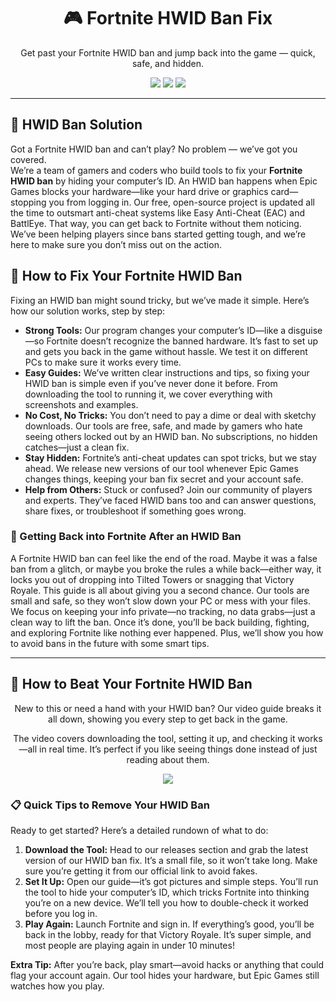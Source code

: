 <h1 align="center">🎮 Fortnite HWID Ban Fix</h1>
<p align="center">Get past your Fortnite HWID ban and jump back into the game — quick, safe, and hidden.</p>

<p align="center">
  <img src="https://img.shields.io/badge/Status-Active-brightgreen?style=flat-square" />
  <img src="https://img.shields.io/badge/Anti%20Cheat%20Bypass-Fortnite-blue?style=flat-square" />
  <img src="https://img.shields.io/badge/Last%20Update-2025-orange?style=flat-square" />
</p>

<hr />

<h2>👋 HWID Ban Solution</h2>
<p>Got a Fortnite HWID ban and can’t play? No problem — we’ve got you covered.<br>
We’re a team of gamers and coders who build tools to fix your <strong>Fortnite HWID ban</strong> by hiding your computer’s ID. An HWID ban happens when Epic Games blocks your hardware—like your hard drive or graphics card—stopping you from logging in. Our free, open-source project is updated all the time to outsmart anti-cheat systems like Easy Anti-Cheat (EAC) and BattlEye. That way, you can get back to Fortnite without them noticing. We’ve been helping players since bans started getting tough, and we’re here to make sure you don’t miss out on the action.</p>

<h2>🔧 How to Fix Your Fortnite HWID Ban</h2>
<p>Fixing an HWID ban might sound tricky, but we’ve made it simple. Here’s how our solution works, step by step:</p>
<ul>
  <li><strong>Strong Tools:</strong> Our program changes your computer’s ID—like a disguise—so Fortnite doesn’t recognize the banned hardware. It’s fast to set up and gets you back in the game without hassle. We test it on different PCs to make sure it works every time.</li>
  <li><strong>Easy Guides:</strong> We’ve written clear instructions and tips, so fixing your HWID ban is simple even if you’ve never done it before. From downloading the tool to running it, we cover everything with screenshots and examples.</li>
  <li><strong>No Cost, No Tricks:</strong> You don’t need to pay a dime or deal with sketchy downloads. Our tools are free, safe, and made by gamers who hate seeing others locked out by an HWID ban. No subscriptions, no hidden catches—just a clean fix.</li>
  <li><strong>Stay Hidden:</strong> Fortnite’s anti-cheat updates can spot tricks, but we stay ahead. We release new versions of our tool whenever Epic Games changes things, keeping your ban fix secret and your account safe.</li>
  <li><strong>Help from Others:</strong> Stuck or confused? Join our community of players and experts. They’ve faced HWID bans too and can answer questions, share fixes, or troubleshoot if something goes wrong.</li>
</ul>

<h3>🌟 Getting Back into Fortnite After an HWID Ban</h3>
<p>A Fortnite HWID ban can feel like the end of the road. Maybe it was a false ban from a glitch, or maybe you broke the rules a while back—either way, it locks you out of dropping into Tilted Towers or snagging that Victory Royale. This guide is all about giving you a second chance. Our tools are small and safe, so they won’t slow down your PC or mess with your files. We focus on keeping your info private—no tracking, no data grabs—just a clean way to lift the ban. Once it’s done, you’ll be back building, fighting, and exploring Fortnite like nothing ever happened. Plus, we’ll show you how to avoid bans in the future with some smart tips.</p>

<hr />

<h2>🎥 How to Beat Your Fortnite HWID Ban</h2>
<p align="center">New to this or need a hand with your HWID ban? Our video guide breaks it all down, showing you every step to get back in the game.</p>
<p align="center">The video covers downloading the tool, setting it up, and checking it works—all in real time. It’s perfect if you like seeing things done instead of just reading about them.</p>
<p align="center">
  <a href="https://www.youtube.com/watch?v=b8XyEwxpccE" target="_blank">
    <img src="https://img.shields.io/badge/Watch%20YouTube%20Guide-Click%20Here-red?style=for-the-badge&logo=youtube" />
  </a>
</p>

<h3>📋 Quick Tips to Remove Your HWID Ban</h3>
<p>Ready to get started? Here’s a detailed rundown of what to do:</p>
<ol>
  <li><strong>Download the Tool:</strong> Head to our releases section and grab the latest version of our HWID ban fix. It’s a small file, so it won’t take long. Make sure you’re getting it from our official link to avoid fakes.</li>
  <li><strong>Set It Up:</strong> Open our guide—it’s got pictures and simple steps. You’ll run the tool to hide your computer’s ID, which tricks Fortnite into thinking you’re on a new device. We’ll tell you how to double-check it worked before you log in.</li>
  <li><strong>Play Again:</strong> Launch Fortnite and sign in. If everything’s good, you’ll be back in the lobby, ready for that Victory Royale. It’s super simple, and most people are playing again in under 10 minutes!</li>
</ol>
<p><strong>Extra Tip:</strong> After you’re back, play smart—avoid hacks or anything that could flag your account again. Our tool hides your hardware, but Epic Games still watches how you play.</p>
